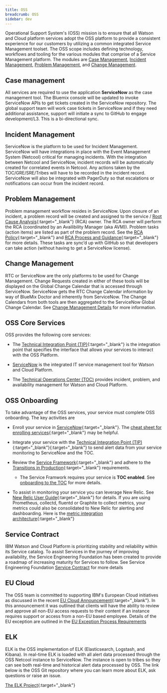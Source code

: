 ```yaml
---
title: OSS
breadcrumb: OSS
sidebar: dev
---
```

Operational Support System's (OSS) mission is to ensure that all Watson and Cloud platform services adopt the OSS platform to provide a consistent experience for our customers by utilizing a common integrated Service Management toolset.  The OSS scope includes defining technology, workflows and tooling for the various modules that comprise of a Service Management platform. The modules are [Case Management](#case-management), [Incident Management](#incident-management), [Problem Management](#problem-management), and [Change Management](#change-management).

## Case management

All services are required to use the application **ServiceNow** as the case management tool. The Bluemix console will be updated to invoke ServiceNow APIs to get tickets created in the ServiceNow repository. The global support team will work case tickets in ServiceNow and if they need additional assistance, support will initiate a sync to GitHub to engage development/L3. This is a bi-directional sync.

## Incident Management

ServiceNow is the platform to be used for Incident Management. ServiceNow will have integrations in place with the Event Management System (Netcool) critical for managing incidents. With the integration between Netcool and ServiceNow, incident records will be automatically created for correlated events in Netcool.
Any actions taken by the TOC/GRE/SRE/Tribes will have to be recorded in the incident record. ServiceNow will also be integrated with PagerDuty so that escalations or notifications can occur from the incident record.

## Problem Management

Problem management workflow resides in ServiceNow. Upon closure of an incident, a problem record will be created and assigned to the service / [Root Cause Analysis](https://en.m.wikipedia.org.wiki/Root_cause_analysis){:target="_blank"} (RCA) owner. The RCA owner will perform the RCA (coordinated by an Availibility Manager (aka AVM)). Problem tasks (action items) are listed as part of the problem record. See the [RCA Policy](https://ibm.box.com/s/lv8h6ks1c58d86g48qelfxxee6pkxzg4){:target="_blank"} and [RCA Process and Guidance](https://ibm.box.com/s/m7y1xrohb6mzlsro7gysqu9dbepc494z){:target="_blank"} for more details. These tasks are sync’d up with GitHub so that developers can take action (without having to get a ServiceNow license).

## Change Management

RTC or ServiceNow are the only platforms to be used for Change Management. Change Requests created in either of these tools will be displayed on the Global Change Calendar that is accessed through ServiceNow. ServiceNow gets the RTC Change Calendar information by way of BlueMix Doctor and inherently from ServiceNow. The Change Calendars from both tools are then aggregated to the ServiceNow Global Change Calendar.  See [Change Management Details](operational-support-systems/Change-Management-Details) for more information.

## OSS Core Services

OSS provides the following core services:
* The [Technical Integration Point (TIP)](https://github.ibm.com/cloud-sre/world-of-tip/blob/master/README.md){:target="_blank"} is the integration point that specifies the interface that allows your services to interact with the OSS Platform.

* [ServiceNow](operational-support-systems/ServiceNow) is the integrated IT service management tool for Watson and Cloud Platform.

* The [Technical Operations Center (TOC)](operational-support-systems/Technical-Operations-Center) provides incident, problem, and availability management for Watson and Cloud Platform.

## OSS Onboarding

To take advantage of the OSS services, your service must complete OSS onboarding.  The key activities are

* Enroll your service in [ServiceNow](https://w3-connections.ibm.com/wikis/home?lang=en-us#!/wiki/W72236921778c_44ea_b5ac_6d8bad99ac4e/page/Enrolling%20A%20Service%20for%20Ticket%20Management){:target="_blank"}. The [cheat sheet for enrolling services](https://ibm.ent.box.com/notes/244045701906?s=rellzkqseom4i63tyzki5w2ci50aumcd
){:target="_blank"} may be helpful.

* Integrate your service with the [Technical Integration Point (TIP)](https://github.ibm.com/cloud-sre/world-of-tip/blob/master/README.md){:target="_blank"}{:target="_blank"} to send alert data from your service monitoring to ServiceNow and the TOC.

* Review the [Service Framework](https://pages.github.ibm.com/ibmcloud/Service-Framework/){:target="_blank"} and adhere to the [Transitions in Production](https://pages.github.ibm.com/ibmcloud/Service-Framework/30_productionchanges.html){:target="_blank"} requirements.
    * The Service Framwork requires your service is **TOC enabled**.  See [onboarding to the TOC](operational-support-systems/TOC-Onboarding) for more details.

* To assist in monitoring your service you can leverage New Relic.  See [New Relic User Guide](https://pages.github.ibm.com/newrelic/newrelic-guide/){:target="_blank"} for details. If you are using Prometheus, collectd, fluentd or Graphite to collect metrics, your metrics could also be consolidated to New Relic for alerting and dashboarding. Here is the [metric integration architecture](https://pages.github.ibm.com/newrelic/newrelic-guide/integration/Metricss-integration-5.5.html){:target="_blank"}

## Service Contract

IBM Watson and Cloud Platform is prioritizing stability and reliability within its Service catalog. To assist Services in
the journey of improving availability, the Service Engineering Foundation has been created to provide a roadmap of
increasing maturity for Services to follow.  See Service Engineering Foundation [Service Contract](https://pages.github.ibm.com/CloudEngineering/service_contract/) for more details

## EU Cloud

The OSS team is committed to supporting IBM's European Cloud initiatives as discussed in the recent [EU Cloud Announcement](https://www.ibm.com/blogs/cloud-computing/2017/11/ibm-cloud-europe-control-data/){:target="_blank"}.  In this announcement it was outlined that clients will have the ability to review and approve all non-EU access requests to their content if an instance requires support or access from a non-EU based employee.  Details of the EU exception are outlined in the [EU Exception Process Requirements](operational-support-systems/EU-Cloud-Exception-Process-Requirements)

## ELK

ELK is the OSS implementation of ELK (Elasticsearch, Logstash, and Kibana).  In real-time ELK is loaded with all alert data processed through the OSS Netcool instance to ServiceNow.  The instance is open to tribes so they can see both real-time and historical alert data processed by OSS.  The link below is the OSS Git repository where you can learn more about ELK, ask questions or raise an issue.

[The ELK Project](https://github.ibm.com/sosat/elk-help){:target="_blank"}
